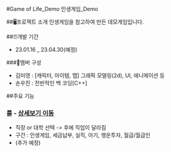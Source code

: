 #Game of Life_Demo
인생게임_Demo


##🖥프로젝트 소개
인생게임을 참고하여 만든 데모게임입니다.
<br>

##⏰개발 기간
* 23.01.16 _ 23.04.30(예정)

###👥멤버 구성
- 김미영 : [캐릭터, 아이템, 맵] 그래픽 모델링(2d), UI, 에니메이션 등
- 손우진 : 전반적인 백 코딩[C++]

##주요 기능
### 룰 - <a href="https://m.blog.naver.com/rabbitmoons/221108945730">상세보기 이동</a>
- 직장 or 대학 선택 -> 후에 직업이 달라짐
- 구간 : 인생게임, 세금납부, 실직, 아기, 행운투자, 월급/월급인
- (추가 예정)
